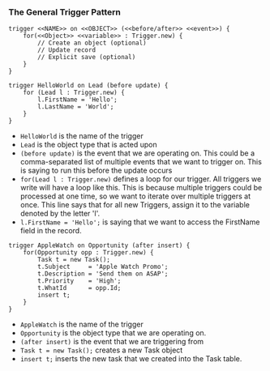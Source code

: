 
### The General Trigger Pattern
```apex
trigger <<NAME>> on <<OBJECT>> (<<before/after>> <<event>>) {
    for(<<Object>> <<variable>> : Trigger.new) {
        // Create an object (optional)
        // Update record
        // Explicit save (optional)
    }
}
```


```apex
trigger HelloWorld on Lead (before update) {
    for (Lead l : Trigger.new) {
        l.FirstName = 'Hello';
        l.LastName = 'World';
    }
}
```

- `HelloWorld` is the name of the trigger
- `Lead` is the object type that is acted upon
- `(before update)` is the event that we are operating on. This could be a comma-separated list of multiple events that we want to trigger on. This is saying to run this before the update occurs
- `for(Lead l : Trigger.new)` defines a loop for our trigger. All triggers we write will have a loop like this. This is because multiple triggers could be processed at one time, so we want to iterate over multiple triggers at once. This line says that for all new Triggers, assign it to the variable denoted by the letter 'l'. 
- `l.FirstName = 'Hello';` is saying that we want to access the FirstName field in the record.


```apex
trigger AppleWatch on Opportunity (after insert) {
    for(Opportunity opp : Trigger.new) {
        Task t = new Task();
        t.Subject     = 'Apple Watch Promo';
        t.Description = 'Send them on ASAP';
        t.Priority    = 'High';
        t.WhatId      = opp.Id;
        insert t;
    }
}
```
- `AppleWatch` is the name of the trigger
- `Opportunity` is the object type that we are operating on. 
- `(after insert)` is the event that we are triggering from
- `Task t = new Task();` creates a new Task object
- `insert t;` inserts the new task that we created into the Task table. 

